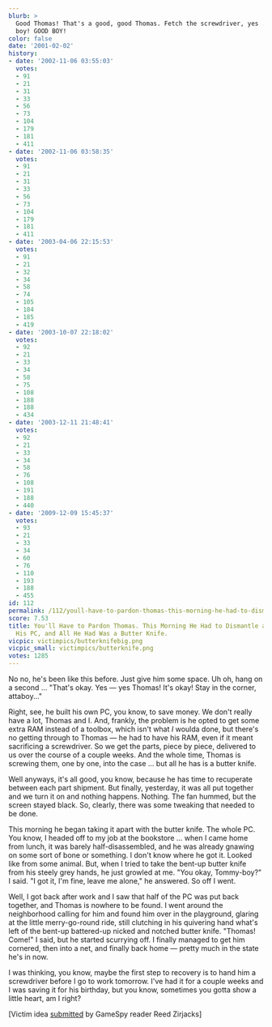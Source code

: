 ```yaml
---
blurb: >
  Good Thomas! That's a good, good Thomas. Fetch the screwdriver, yes ... yes, good
  boy! GOOD BOY!
color: false
date: '2001-02-02'
history:
- date: '2002-11-06 03:55:03'
  votes:
  - 91
  - 21
  - 31
  - 33
  - 56
  - 73
  - 104
  - 179
  - 181
  - 411
- date: '2002-11-06 03:58:35'
  votes:
  - 91
  - 21
  - 31
  - 33
  - 56
  - 73
  - 104
  - 179
  - 181
  - 411
- date: '2003-04-06 22:15:53'
  votes:
  - 91
  - 21
  - 32
  - 34
  - 58
  - 74
  - 105
  - 184
  - 185
  - 419
- date: '2003-10-07 22:18:02'
  votes:
  - 92
  - 21
  - 33
  - 34
  - 58
  - 75
  - 108
  - 188
  - 188
  - 434
- date: '2003-12-11 21:48:41'
  votes:
  - 92
  - 21
  - 33
  - 34
  - 58
  - 76
  - 108
  - 191
  - 188
  - 440
- date: '2009-12-09 15:45:37'
  votes:
  - 93
  - 21
  - 33
  - 34
  - 60
  - 76
  - 110
  - 193
  - 188
  - 455
id: 112
permalink: /112/youll-have-to-pardon-thomas-this-morning-he-had-to-dismantle-and-reassemble-his-pc-and-all-he-had-was-a-butter-knife/
score: 7.53
title: You'll Have to Pardon Thomas. This Morning He Had to Dismantle and Reassemble
  His PC, and All He Had Was a Butter Knife.
vicpic: victimpics/butterknifebig.png
vicpic_small: victimpics/butterknife.png
votes: 1285
---
```


No no, he's been like this before. Just give him some space. Uh oh, hang
on a second ... "That's okay. Yes — yes Thomas! It's okay! Stay in the
corner, attaboy..."

Right, see, he built his own PC, you know, to save money. We don't
really have a lot, Thomas and I. And, frankly, the problem is he opted
to get some extra RAM instead of a toolbox, which isn't what *I* woulda
done, but there's no getting through to Thomas — he had to have his
RAM, even if it meant sacrificing a screwdriver. So we get the parts,
piece by piece, delivered to us over the course of a couple weeks. And
the whole time, Thomas is screwing them, one by one, into the case ...
but all he has is a butter knife.

Well anyways, it's all good, you know, because he has time to recuperate
between each part shipment. But finally, yesterday, it was all put
together and we turn it on and nothing happens. Nothing. The fan hummed,
but the screen stayed black. So, clearly, there was some tweaking that
needed to be done.

This morning he began taking it apart with the butter knife. The whole
PC. You know, I headed off to my job at the bookstore ... when I came
home from lunch, it was barely half-disassembled, and he was already
gnawing on some sort of bone or something. I don't know where he got it.
Looked like from some animal. But, when I tried to take the bent-up
butter knife from his steely grey hands, he just growled at me. "You
okay, Tommy-boy?" I said. "I got it, I'm fine, leave me alone," he
answered. So off I went.

Well, I got back after work and I saw that half of the PC was put back
together, and Thomas is nowhere to be found. I went around the
neighborhood calling for him and found him over in the playground,
glaring at the little merry-go-round ride, still clutching in his
quivering hand what's left of the bent-up battered-up nicked and notched
butter knife. "Thomas! Come!" I said, but he started scurrying off. I
finally managed to get him cornered, then into a net, and finally back
home — pretty much in the state he's in now.

I was thinking, you know, maybe the first step to recovery is to hand
him a screwdriver before I go to work tomorrow. I've had it for a couple
weeks and I was saving it for his birthday, but you know, sometimes you
gotta show a little heart, am I right?

\[Victim idea [submitted](mailto:feedback@gamespy.com) by GameSpy reader
Reed Zirjacks\]